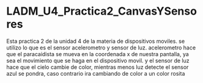 # LADM_U4_Practica2_CanvasYSensores

Esta practica 2 de la unidad 4 de la materia de dispositivos moviles.
se utilizo lo que es el sensor acelerometro y sensor de luz.
acelerometro hace que el paracaidista se mueva en la coordenada x de nuestra pantalla, ya sea el movimiento que se haga en el dispositivo movil.
y el sensor de luz hace que el cielo cambie de color, mientras menos luz detecte el sensor azul se pondra, caso contrario ira cambiando de color a un color rosita
